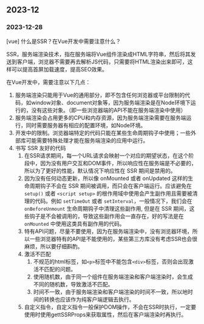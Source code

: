 ## 2023-12

### 2023-12-28

[vue] 什么是SSR？在Vue开发中需要注意什么？

SSR，服务端渲染技术，指在服务端将Vue组件渲染成HTML字符串，然后将其发送到客户端，浏览器不需要再去解析JS代码，只需要将HTML渲染出来即可，这样可以提高首屏加载速度，提高SEO效果。

在Vue开发中，需要注意以下几点：

1. 服务端渲染只能用于Vue的通用部分，即不包含任何浏览器或平台限制的代码，如window对象、document对象等，因为服务端渲染是在Node环境下运行的，没有这些对象。（即一些浏览器端的API不能在服务端渲染中使用）
2. 服务端渲染会占用更多的CPU和内存资源，因为服务端渲染需要在服务端运行，同时需要服务器有相应的配置环境，如Node环境。
3. 开发中的限制。浏览器端特定的代码只能在某些生命周期钩子中使用；一些外部库可能需要特殊处理才能在服务端渲染的应用中运行。
4. 书写 SSR 友好的代码
   1.  在SSR请求期间，每一个URL请求会映射一个对应的期望状态，在这个阶段中，因为没有用户交互和DOM事件，所以响应性在服务端是不必要的，所以为了更好的性能，默认情况下响应性在 SSR 期间是禁用的。
   2.  因为没有任何动态更新，所以像 onMounted 或者 onUpdated 这样的生命周期钩子不会在 SSR 期间被调用，而只会在客户端运行。应该避免在 `setup()` 或者 `<script setup>` 的根作用域中使用会产生副作用且需要被清理的代码。例如 `setTimeOut` 或者 `setInterval`，一般情况下，我们会在 `onBeforeUnmount` 生命周期钩子中清理这些副作用, 但是在 SSR 期间，这些钩子是不会被调用的，导致这些副作用会一直存在，好的写法是在 `onMounted` 中使用这类具有副作用的代码。
   3. 特有API问题，尽量不要使用，因为在服务端渲染中，没有浏览器环境，所以一些浏览器特有的API是不能使用的，某些第三方库没有考虑SSR也会很麻烦，所以要仔细斟酌。
   4. 激活不匹配
      1. 不规范的html标签，如`<p>`标签中不能包含`<div>`标签，否则会出现激活不匹配的问题。
      2. 使用随机数，由于同一个组件在服务端渲染和客户端渲染时，会生成不同的随机数，导致激活不匹配。
      3. 时间不一致，由于服务端渲染和客户端渲染的时间不一致，所以地时间的转换也应该作为纯客户端逻辑去执行。
   5. 自定义指令，自定义指令一般保护DOM操作，不会在SSR时执行，一定要使用时使用gettSSRProps来获取属性，然后在客户端渲染时再执行。
